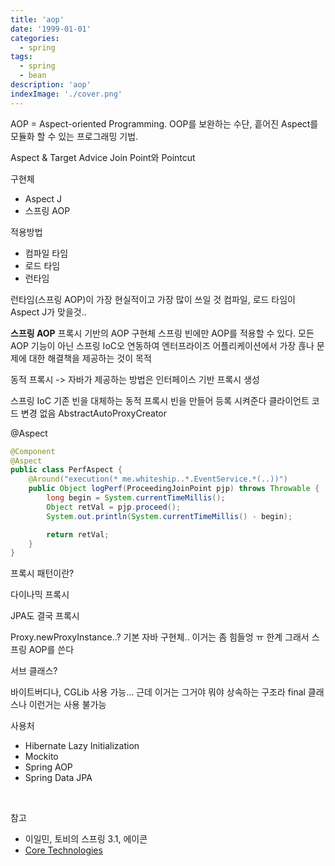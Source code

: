 ```yaml
---
title: 'aop'
date: '1999-01-01'
categories:
  - spring
tags:
  - spring
  - bean
description: 'aop'
indexImage: './cover.png'
---
```


AOP = Aspect-oriented Programming.
OOP를 보완하는 수단, 흩어진 Aspect를 모듈화 할 수 있는 프로그래밍 기법. 

Aspect & Target
Advice
Join Point와 Pointcut

구현체
- Aspect J
- 스프링 AOP

적용방법
- 컴파일 타임
- 로드 타임
- 런타임

런타임(스프링 AOP)이 가장 현실적이고 가장 많이 쓰일 것
컴파일, 로드 타임이 Aspect J가 맞을것..


**스프링 AOP**
프록시 기반의 AOP 구현체
스프링 빈에만 AOP를 적용할 수 있다. 
모든 AOP 기능이 아닌 스프링 IoC오 연동하여 엔터프라이즈 어플리케이션에서 가장 흖나 문제에 대한 해결책을 제공하는 것이 목적

동적 프록시
-> 자바가 제공하는 방법은 인터페이스 기반 프록시 생성

스프링 IoC
기존 빈을 대체하는 동적 프록시 빈을 만들어 등록 시켜준다
클라이언트 코드 변경 없음
AbstractAutoProxyCreator

@Aspect

``` java
@Component
@Aspect
public class PerfAspect {
	@Around("execution(* me.whiteship..*.EventService.*(..))")
	public Object logPerf(ProceedingJoinPoint pjp) throws Throwable {
		long begin = System.currentTimeMillis();
		Object retVal = pjp.proceed();
		System.out.println(System.currentTimeMillis() - begin);

		return retVal;
	}
}
```

프록시 패턴이란?

다이나믹 프록시

JPA도 결국 프록시

Proxy.newProxyInstance..? 기본 자바 구현체..
이거는 좀 힘들엉 ㅠ 한계
그래서 스프링 AOP를 쓴다

서브 클래스?

바이트버디나, CGLib 사용 가능... 근데 이거는 그거야 뭐야 상속하는 구조라 final 클래스나 이런거는 사용 불가능

사용처
- Hibernate Lazy Initialization
- Mockito
- Spring AOP
- Spring Data JPA


<br/>

참고
- 이일민, 토비의 스프링 3.1, 에이콘
- [Core Technologies](https://docs.spring.io/spring-framework/docs/current/reference/html/core.html)